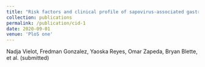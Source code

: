 ```yaml
---
title: "Risk factors and clinical profile of sapovirus-associated gastroenteritis in early childhood: a Nicaraguan birth cohort study*"
collection: publications
permalink: /publication/cid-1
date: 2020-09-01
venue: 'PloS one'
---
```


Nadja Vielot, Fredman Gonzalez, Yaoska Reyes, Omar Zapeda, Bryan Blette, et al. (submitted)
